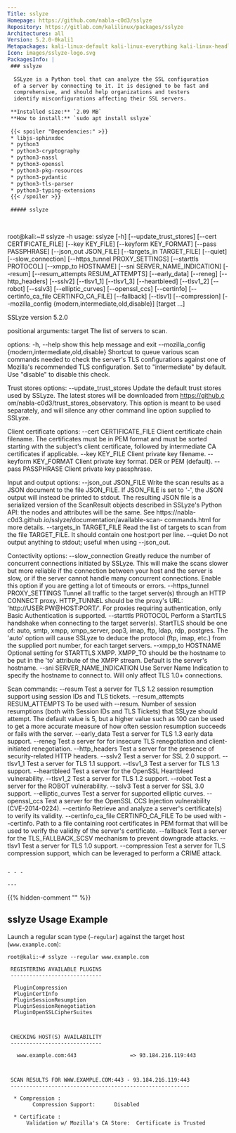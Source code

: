 ```yaml
---
Title: sslyze
Homepage: https://github.com/nabla-c0d3/sslyze
Repository: https://gitlab.com/kalilinux/packages/sslyze
Architectures: all
Version: 5.2.0-0kali1
Metapackages: kali-linux-default kali-linux-everything kali-linux-headless kali-linux-large kali-tools-information-gathering kali-tools-vulnerability kali-tools-web 
Icon: images/sslyze-logo.svg
PackagesInfo: |
 ### sslyze
 
  SSLyze is a Python tool that can analyze the SSL configuration
  of a server by connecting to it. It is designed to be fast and
  comprehensive, and should help organizations and testers
  identify misconfigurations affecting their SSL servers.
 
 **Installed size:** `2.09 MB`  
 **How to install:** `sudo apt install sslyze`  
 
 {{< spoiler "Dependencies:" >}}
 * libjs-sphinxdoc 
 * python3
 * python3-cryptography 
 * python3-nassl 
 * python3-openssl
 * python3-pkg-resources
 * python3-pydantic 
 * python3-tls-parser 
 * python3-typing-extensions
 {{< /spoiler >}}
 
 ##### sslyze
 
 
 ```
 root@kali:~# sslyze -h
 usage: sslyze [-h] [--update_trust_stores] [--cert CERTIFICATE_FILE]
               [--key KEY_FILE] [--keyform KEY_FORMAT] [--pass PASSPHRASE]
               [--json_out JSON_FILE] [--targets_in TARGET_FILE] [--quiet]
               [--slow_connection] [--https_tunnel PROXY_SETTINGS]
               [--starttls PROTOCOL] [--xmpp_to HOSTNAME]
               [--sni SERVER_NAME_INDICATION] [--resum]
               [--resum_attempts RESUM_ATTEMPTS] [--early_data] [--reneg]
               [--http_headers] [--sslv2] [--tlsv1_1] [--tlsv1_3]
               [--heartbleed] [--tlsv1_2] [--robot] [--sslv3]
               [--elliptic_curves] [--openssl_ccs] [--certinfo]
               [--certinfo_ca_file CERTINFO_CA_FILE] [--fallback] [--tlsv1]
               [--compression]
               [--mozilla_config {modern,intermediate,old,disable}]
               [target ...]
 
 SSLyze version 5.2.0
 
 positional arguments:
   target                The list of servers to scan.
 
 options:
   -h, --help            show this help message and exit
   --mozilla_config {modern,intermediate,old,disable}
                         Shortcut to queue various scan commands needed to
                         check the server's TLS configurations against one of
                         Mozilla's recommended TLS configuration. Set to
                         "intermediate" by default. Use "disable" to disable
                         this check.
 
 Trust stores options:
   --update_trust_stores
                         Update the default trust stores used by SSLyze. The
                         latest stores will be downloaded from https://github.c
                         om/nabla-c0d3/trust_stores_observatory. This option is
                         meant to be used separately, and will silence any
                         other command line option supplied to SSLyze.
 
 Client certificate options:
   --cert CERTIFICATE_FILE
                         Client certificate chain filename. The certificates
                         must be in PEM format and must be sorted starting with
                         the subject's client certificate, followed by
                         intermediate CA certificates if applicable.
   --key KEY_FILE        Client private key filename.
   --keyform KEY_FORMAT  Client private key format. DER or PEM (default).
   --pass PASSPHRASE     Client private key passphrase.
 
 Input and output options:
   --json_out JSON_FILE  Write the scan results as a JSON document to the file
                         JSON_FILE. If JSON_FILE is set to '-', the JSON output
                         will instead be printed to stdout. The resulting JSON
                         file is a serialized version of the ScanResult objects
                         described in SSLyze's Python API: the nodes and
                         attributes will be the same. See https://nabla-
                         c0d3.github.io/sslyze/documentation/available-scan-
                         commands.html for more details.
   --targets_in TARGET_FILE
                         Read the list of targets to scan from the file
                         TARGET_FILE. It should contain one host:port per line.
   --quiet               Do not output anything to stdout; useful when using
                         --json_out.
 
 Contectivity options:
   --slow_connection     Greatly reduce the number of concurrent connections
                         initiated by SSLyze. This will make the scans slower
                         but more reliable if the connection between your host
                         and the server is slow, or if the server cannot handle
                         many concurrent connections. Enable this option if you
                         are getting a lot of timeouts or errors.
   --https_tunnel PROXY_SETTINGS
                         Tunnel all traffic to the target server(s) through an
                         HTTP CONNECT proxy. HTTP_TUNNEL should be the proxy's
                         URL: 'http://USER:PW@HOST:PORT/'. For proxies
                         requiring authentication, only Basic Authentication is
                         supported.
   --starttls PROTOCOL   Perform a StartTLS handshake when connecting to the
                         target server(s). StartTLS should be one of: auto,
                         smtp, xmpp, xmpp_server, pop3, imap, ftp, ldap, rdp,
                         postgres. The 'auto' option will cause SSLyze to
                         deduce the protocol (ftp, imap, etc.) from the
                         supplied port number, for each target servers.
   --xmpp_to HOSTNAME    Optional setting for STARTTLS XMPP. XMPP_TO should be
                         the hostname to be put in the 'to' attribute of the
                         XMPP stream. Default is the server's hostname.
   --sni SERVER_NAME_INDICATION
                         Use Server Name Indication to specify the hostname to
                         connect to. Will only affect TLS 1.0+ connections.
 
 Scan commands:
   --resum               Test a server for TLS 1.2 session resumption support
                         using session IDs and TLS tickets.
   --resum_attempts RESUM_ATTEMPTS
                         To be used with --resum. Number of session resumptions
                         (both with Session IDs and TLS Tickets) that SSLyze
                         should attempt. The default value is 5, but a higher
                         value such as 100 can be used to get a more accurate
                         measure of how often session resumption succeeds or
                         fails with the server.
   --early_data          Test a server for TLS 1.3 early data support.
   --reneg               Test a server for for insecure TLS renegotiation and
                         client-initiated renegotiation.
   --http_headers        Test a server for the presence of security-related
                         HTTP headers.
   --sslv2               Test a server for SSL 2.0 support.
   --tlsv1_1             Test a server for TLS 1.1 support.
   --tlsv1_3             Test a server for TLS 1.3 support.
   --heartbleed          Test a server for the OpenSSL Heartbleed
                         vulnerability.
   --tlsv1_2             Test a server for TLS 1.2 support.
   --robot               Test a server for the ROBOT vulnerability.
   --sslv3               Test a server for SSL 3.0 support.
   --elliptic_curves     Test a server for supported elliptic curves.
   --openssl_ccs         Test a server for the OpenSSL CCS Injection
                         vulnerability (CVE-2014-0224).
   --certinfo            Retrieve and analyze a server's certificate(s) to
                         verify its validity.
   --certinfo_ca_file CERTINFO_CA_FILE
                         To be used with --certinfo. Path to a file containing
                         root certificates in PEM format that will be used to
                         verify the validity of the server's certificate.
   --fallback            Test a server for the TLS_FALLBACK_SCSV mechanism to
                         prevent downgrade attacks.
   --tlsv1               Test a server for TLS 1.0 support.
   --compression         Test a server for TLS compression support, which can
                         be leveraged to perform a CRIME attack.
 ```
 
 - - -
 
---
```

{{% hidden-comment "<!--Do not edit anything above this line-->" %}}

## sslyze Usage Example

Launch a regular scan type (`–regular`) against the target host (`www.example.com`):

```
root@kali:~# sslyze --regular www.example.com

 REGISTERING AVAILABLE PLUGINS
 -----------------------------

  PluginCompression
  PluginCertInfo
  PluginSessionResumption
  PluginSessionRenegotiation
  PluginOpenSSLCipherSuites



 CHECKING HOST(S) AVAILABILITY
 -----------------------------

   www.example.com:443                 => 93.184.216.119:443



 SCAN RESULTS FOR WWW.EXAMPLE.COM:443 - 93.184.216.119:443
 ---------------------------------------------------------

  * Compression :
        Compression Support:      Disabled

  * Certificate :
      Validation w/ Mozilla's CA Store:  Certificate is Trusted
```
